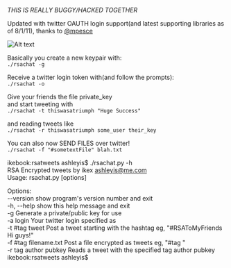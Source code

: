 *THIS IS REALLY BUGGY/HACKED TOGETHER*

Updated with twitter OAUTH login support(and latest supporting libraries as of 8/1/11), thanks to [@mpesce](http://twitter.com/mpesce)

![Alt text](http://img696.imageshack.us/img696/7217/screenshot20100314at954.png "In action")

Basically you create a new keypair with:  
``./rsachat -g``  
  
Receive a twitter login token with(and follow the prompts):  
``./rsachat -o``  
  
Give your friends the file private_key  
and start tweeting with  
``./rsachat -t thiswasatriumph "Huge Success" ``  
  
and reading tweets like  
``./rsachat -r thiswasatriumph some_user their_key``  
  
You can also now SEND FILES over twitter!  
``./rsachat -f "#sometextFile" blah.txt``  
  
ikebook:rsatweets ashleyis$ ./rsachat.py -h  
RSA Encrypted tweets by ikex <ashleyis@me.com>  
Usage: rsachat.py [options]  
  
Options:  
  	--version             show program's version number and exit  
  	-h, --help            show this help message and exit  
  	-g                    Generate a private/public key for use  
  	-a login              Your twitter login specified as <user> <pass>  
  	-t #tag tweet         Post a tweet starting with the hashtag eg, "#RSAToMyFriends Hi guys!"  
  	-f #tag filename.txt  Post a file encrypted as tweets eg, "#tag <filename>"  
  	-r tag author pubkey  Reads a tweet with the specified tag author pubkey  
ikebook:rsatweets ashleyis$   
  
